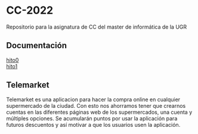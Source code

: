 # CC-2022
Repositorio para la asignatura de CC del master de informática de la UGR
## Documentación 
[hito0](https://github.com/palomo105/CC-2022/blob/main/documentaci%C3%B3n/hito0.md)  
[hito1](https://github.com/palomo105/CC-2022/blob/main/documentaci%C3%B3n/hito1.md)
## Telemarket
Telemarket es una aplicacion para hacer la compra online en cualquier supermercado de la ciudad. Con esto nos ahorramos tener que crearnos cuentas en las diferentes páginas web de los supermercados, una cuenta y múltiples opciones. Se acumularán puntos por usar la aplicación para futuros descuentos y así motivar a que los usuarios usen la aplicación.
